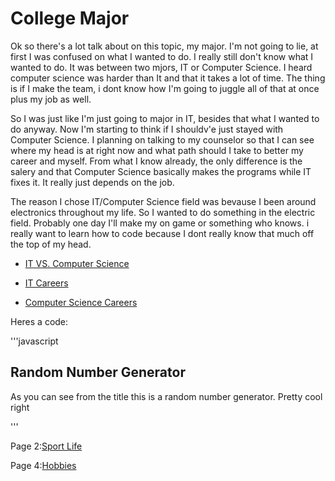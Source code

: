 # College Major

Ok so there's a lot talk about on this topic, my major. I'm not going to lie, at first I was confused on what I wanted to do. I really still don't know what I wanted to do. It was between two mjors, IT or Computer Science. I heard computer science was harder than It and that it takes a lot of time. The thing is if I make the team, i dont know how I'm going to juggle all of that at once plus my job as well.

So I was just like I'm just going to major in IT, besides that what I wanted to do anyway. Now I'm starting to think if I shouldv'e just stayed with Computer Science. I planning on talking to my counselor so that I can see where my head is at right now and what path should I take to better my career and myself. From what I know already, the only difference is the salery and that Computer Science basically makes the programs while IT fixes it. It really just depends on the job.

The reason I chose IT/Computer Science field was bevause I been around electronics throughout my life. So I wanted to do something in the electric field. Probably one day I'll make my on game or something who knows. i really want to learn how to code because I dont really know that much off the top of my head.

* [IT VS. Computer Science](https://www.rasmussen.edu/degrees/technology/blog/it-vs-computer-science-degree-infographic/)

* [IT Careers](https://th.bing.com/th/id/OIP.5qZB_YRN2ILP2neFO3e7kQHaLs?pid=ImgDet&rs=1)

* [Computer Science Careers](http://3mkm08kox71vtynw1b1wbtpab.wpengine.netdna-cdn.com/wp-content/uploads/2012/10/avg_salaries_graph_oct9.png)

Heres a code:

'''javascript
<!DOCTYPE html>
<html>
<body>

<h2>Random Number Generator</h2>

<p>As you can see from the title this is a random number generator. Pretty cool right</p>

<p id="demo"></p>


</body>
</html>
'''



Page 2:[Sport Life](SportLife.md)

Page 4:[Hobbies](Hobbies.md)



